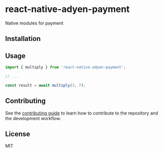 # react-native-adyen-payment

Native modules for payment

## Installation

## Usage

```js
import { multiply } from 'react-native-adyen-payment';

// ...

const result = await multiply(3, 7);
```

## Contributing

See the [contributing guide](CONTRIBUTING.md) to learn how to contribute to the repository and the development workflow.

## License

MIT
